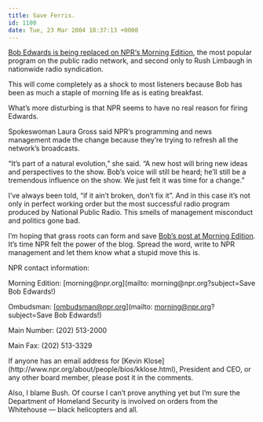 ```yaml
---
title: Save Ferris.
id: 1100
date: Tue, 23 Mar 2004 18:37:13 +0000
---
```


[Bob Edwards is being replaced on <span class="caps">NPR</span>‘s Morning Edition](http://story.news.yahoo.com/news?tmpl=story&cid=495&e=1&u=/ap/npr_edwards), the most popular program on the public radio network, and second only to Rush Limbaugh in nationwide radio syndication.  

This will come completely as a shock to most listeners because Bob has been as much a staple of morning life as is eating breakfast.  

What’s more disturbing is that <span class="caps">NPR</span> seems to have no real reason for firing Edwards.



<div class="quote">Spokeswoman Laura Gross said <span class="caps">NPR</span>‘s programming and news management made the change because they’re trying to refresh all the network’s broadcasts.  

“It’s part of a natural evolution,” she said. “A new host will bring new ideas and perspectives to the show. Bob’s voice will still be heard; he’ll still be a tremendous influence on the show. We just felt it was time for a change.”</div>I’ve always been told, “if it ain’t broken, don’t fix it”. And in this case it’s not only in perfect working order but the most successful radio program produced by National Public Radio. This smells of management misconduct and politics gone bad.  

I’m hoping that grass roots can form and save [Bob’s post at Morning Edition](http://www.npr.org/about/people/bios/bedwards.html). It’s time <span class="caps">NPR</span> felt the power of the blog. Spread the word, write to <span class="caps">NPR</span> management and let them know what a stupid move this is.  

<span class="caps">NPR</span> contact information:



<div class="block">Morning Edition: [morning@npr.org](mailto: morning@npr.org?subject=Save Bob Edwards!)  

Ombudsman: [ombudsman@npr.org](mailto: morning@npr.org?subject=Save Bob Edwards!)



Main Number: (202) 513-2000  

Main Fax: (202) 513-3329



</div>If anyone has an email address for [Kevin Klose](http://www.npr.org/about/people/bios/kklose.html), President and <span class="caps">CEO</span>, or any other board member, please post it in the comments.  

Also, I blame Bush. Of course I can’t prove anything yet but I’m sure the Department of Homeland Security is involved on orders from the Whitehouse — black helicopters and all.





